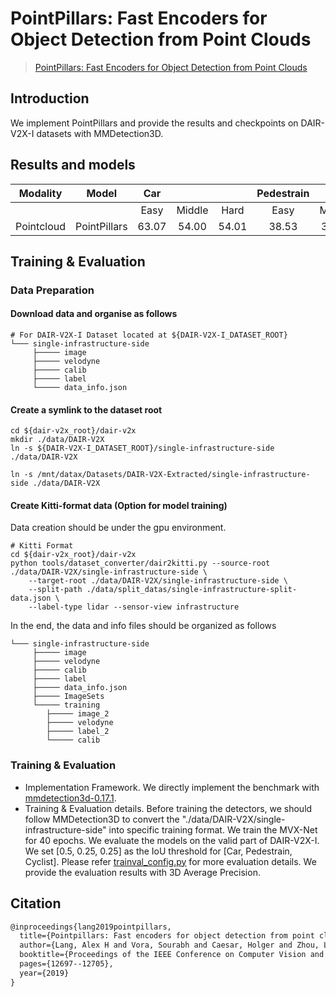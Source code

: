 # PointPillars: Fast Encoders for Object Detection from Point Clouds
> [PointPillars: Fast Encoders for Object Detection from Point Clouds](https://arxiv.org/abs/1812.05784)

## Introduction
We implement PointPillars and provide the results and checkpoints on DAIR-V2X-I datasets with MMDetection3D.

## Results and models
|  Modality  |     Model    |  Car  |        |       | Pedestrain |        |       | Cyclist |        |       | Download |
|:----------:|:------------:|:-----:|:------:|:-----:|:----------:|:------:|:-----:|:-------:|:------:|:-----:|:--------:|
|            |              |  Easy | Middle |  Hard |    Easy    | Middle |  Hard |   Easy  | Middle |  Hard |          |
| Pointcloud | PointPillars | 63.07 | 54.00  | 54.01 | 38.53      | 37.20  | 37.28 | 38.46   | 22.60  | 22.49 |  [model](https://drive.google.com/file/d/1CeYLmk5CVyxkRakshjKdsDJcqxstdS5T/view?usp=sharing) |

## Training & Evaluation

### Data Preparation
#### Download data and organise as follows

```
# For DAIR-V2X-I Dataset located at ${DAIR-V2X-I_DATASET_ROOT}
└─── single-infrastructure-side
     ├───── image
     ├───── velodyne
     ├───── calib
     ├───── label
     └───── data_info.json        
```

#### Create a symlink to the dataset root

```
cd ${dair-v2x_root}/dair-v2x
mkdir ./data/DAIR-V2X
ln -s ${DAIR-V2X-I_DATASET_ROOT}/single-infrastructure-side ./data/DAIR-V2X

ln -s /mnt/datax/Datasets/DAIR-V2X-Extracted/single-infrastructure-side ./data/DAIR-V2X
```

#### Create Kitti-format data (Option for model training)

Data creation should be under the gpu environment.
```commandline
# Kitti Format
cd ${dair-v2x_root}/dair-v2x
python tools/dataset_converter/dair2kitti.py --source-root ./data/DAIR-V2X/single-infrastructure-side \
    --target-root ./data/DAIR-V2X/single-infrastructure-side \
    --split-path ./data/split_datas/single-infrastructure-split-data.json \
    --label-type lidar --sensor-view infrastructure
```
In the end, the data and info files should be organized as follows
```
└─── single-infrastructure-side               
     ├───── image
     ├───── velodyne
     ├───── calib
     ├───── label
     ├───── data_info.json
     ├───── ImageSets
     └───── training
        ├───── image_2
        ├───── velodyne
        ├───── label_2
        └───── calib
```
### Training & Evaluation

* Implementation Framework. We directly implement the benchmark with [mmdetection3d-0.17.1](https://github.com/open-mmlab/mmdetection3d/tree/v0.17.1).
* Training & Evaluation details. 
  Before training the detectors, we should follow MMDetection3D to convert the "./data/DAIR-V2X/single-infrastructure-side" into specific training format.
  We train the MVX-Net for 40 epochs.
  We evaluate the models on the valid part of DAIR-V2X-I. 
  We set [0.5, 0.25, 0.25] as the IoU threshold for [Car, Pedestrain, Cyclist]. 
  Please refer [trainval_config.py](./trainval_config.py) for more evaluation details.
  We provide the evaluation results with 3D Average Precision.
  

## Citation

```latex
@inproceedings{lang2019pointpillars,
  title={Pointpillars: Fast encoders for object detection from point clouds},
  author={Lang, Alex H and Vora, Sourabh and Caesar, Holger and Zhou, Lubing and Yang, Jiong and Beijbom, Oscar},
  booktitle={Proceedings of the IEEE Conference on Computer Vision and Pattern Recognition},
  pages={12697--12705},
  year={2019}
}
```